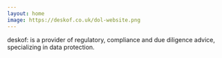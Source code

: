 ```yaml
---
layout: home
image: https://deskof.co.uk/dol-website.png
---
```


deskof: is a provider of regulatory, compliance and due diligence advice, specializing in data protection.

